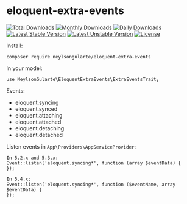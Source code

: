 # eloquent-extra-events

[![Total Downloads](https://poser.pugx.org/neylsongularte/eloquent-extra-events/downloads)](https://packagist.org/packages/neylsongularte/eloquent-extra-events)
[![Monthly Downloads](https://poser.pugx.org/neylsongularte/eloquent-extra-events/d/monthly)](https://packagist.org/packages/neylsongularte/eloquent-extra-events)
[![Daily Downloads](https://poser.pugx.org/neylsongularte/eloquent-extra-events/d/daily)](https://packagist.org/packages/neylsongularte/eloquent-extra-events)
[![Latest Stable Version](https://poser.pugx.org/neylsongularte/eloquent-extra-events/v/stable)](https://packagist.org/packages/neylsongularte/eloquent-extra-events)
[![Latest Unstable Version](https://poser.pugx.org/neylsongularte/eloquent-extra-events/v/unstable)](https://packagist.org/packages/neylsongularte/eloquent-extra-events)
[![License](https://poser.pugx.org/neylsongularte/eloquent-extra-events/license)](https://packagist.org/packages/neylsongularte/eloquent-extra-events)

Install:

`composer require neylsongularte/eloquent-extra-events`


In your model:

`use NeylsonGularte\EloquentExtraEvents\ExtraEventsTrait;`

Events:
  * eloquent.syncing
  * eloquent.synced
  * eloquent.attaching
  * eloquent.attached
  * eloquent.detaching
  * eloquent.detached

Listen events in `App\Providers\AppServiceProvider`:

```
In 5.2.x and 5.3.x:
Event::listen('eloquent.syncing*', function (array $eventData) {
});

In 5.4.x:
Event::listen('eloquent.syncing*', function ($eventName, array $eventData) {
});

```
